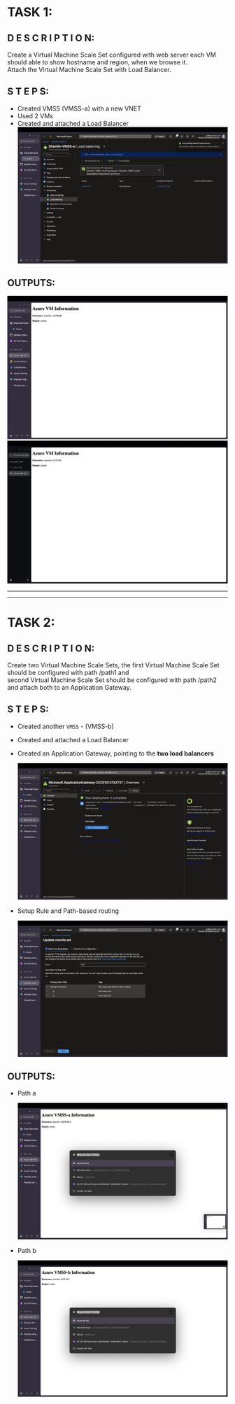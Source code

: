# TASK 1:
## D E S C R I P T I O N:
Create a Virtual Machine Scale Set configured with web server each VM should able to show hostname and region, when we browse it. <br />
Attach the Virtual Machine Scale Set with Load Balancer.

## S T E P S:

- Created VMSS (VMSS-a) with a new VNET
- Used 2 VMs
- Created and attached a Load Balancer
  <img src="https://github.com/Shamlin-Presidio/Azure-Training/blob/main/Day3/Assets/Load%20Balancing.png" />

## OUTPUTS:
  <img src="https://github.com/Shamlin-Presidio/Azure-Training/blob/main/Day3/Assets/1.1.png" />
  <img src="https://github.com/Shamlin-Presidio/Azure-Training/blob/main/Day3/Assets/1.2.png" />

<hr />
<hr />

# TASK 2:
## D E S C R I P T I O N:
Create two Virtual Machine Scale Sets, the first Virtual Machine Scale Set should be configured with path /path1 and  <br />
second Virtual Machine Scale Set should be configured with path /path2 and attach both to an Application Gateway.

## S T E P S:

- Created another `VMSS` - (VMSS-b)
- Created and attached a Load Balancer
- Created an Application Gateway, pointing to the **two load balancers**
  
  <img src="https://github.com/Shamlin-Presidio/Azure-Training/blob/main/Day3/Assets/AG.png" />

- Setup Rule and Path-based routing
  
  <img src="https://github.com/Shamlin-Presidio/Azure-Training/blob/main/Day3/Assets/Path.png" />

## OUTPUTS:
- Path a
  
  <img src="https://github.com/Shamlin-Presidio/Azure-Training/blob/main/Day3/Assets/Path%20a.png" />
  
- Path b
    
  <img src="https://github.com/Shamlin-Presidio/Azure-Training/blob/main/Day3/Assets/Path%20b.png" />
  
